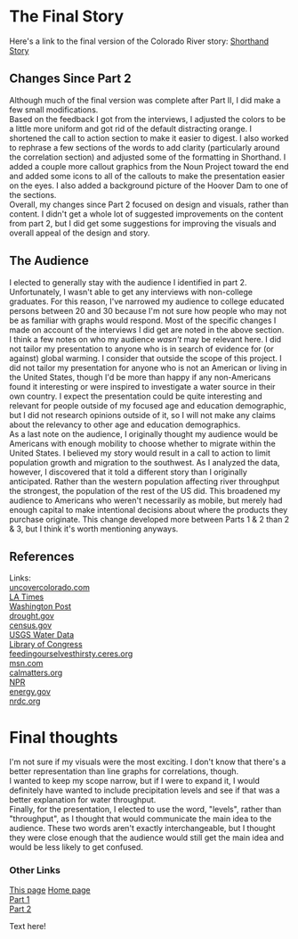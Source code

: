 # The Final Story
Here's a link to the final version of the Colorado River story: [Shorthand Story](https://carnegiemellon.shorthandstories.com/colorado-river-levels-and-population-growth-draft1/index.html)   

## Changes Since Part 2
Although much of the final version was complete after Part II, I did make a few small modifications.   
Based on the feedback I got from the interviews, I adjusted the colors to be a little more uniform and got rid of the default distracting orange. I shortened the call to action section to make it easier to digest. I also worked to rephrase a few sections of the words to add clarity (particularly around the correlation section) and adjusted some of the formatting in Shorthand. I added a couple more callout graphics from the Noun Project toward the end and added some icons to all of the callouts to make the presentation easier on the eyes. I also added a background picture of the Hoover Dam to one of the sections.   
Overall, my changes since Part 2 focused on design and visuals, rather than content. I didn't get a whole lot of suggested improvements on the content from part 2, but I did get some suggestions for improving the visuals and overall appeal of the design and story.

## The Audience
I elected to generally stay with the audience I identified in part 2. Unfortunately, I wasn't able to get any interviews with non-college graduates. For this reason, I've narrowed my audience to college educated persons between 20 and 30 because I'm not sure how people who may not be as familiar with graphs would respond. Most of the specific changes I made on account of the interviews I did get are noted in the above section.   
I think a few notes on who my audience *wasn't* may be relevant here. I did not tailor my presentation to anyone who is in search of evidence for (or against) global warming. I consider that outside the scope of this project. I did not tailor my presentation for anyone who is not an American or living in the United States, though I'd be more than happy if any non-Americans found it interesting or were inspired to investigate a water source in their own country. I expect the presentation could be quite interesting and relevant for people outside of my focused age and education demographic, but I did not research opinions outside of it, so I will not make any claims about the relevancy to other age and education demographics.   
As a last note on the audience, I originally thought my audience would be Americans with enough mobility to choose whether to migrate within the United States. I believed my story would result in a call to action to limit population growth and migration to the southwest. As I analyzed the data, however, I discovered that it told a different story than I originally anticipated. Rather than the western population affecting river throughput the strongest, the population of the rest of the US did. This broadened my audience to Americans who weren't necessarily as mobile, but merely had enough capital to make intentional decisions about where the products they purchase originate. This change developed more between Parts 1 & 2 than 2 & 3, but I think it's worth mentioning anyways.   

## References
Links:   
[uncovercolorado.com](https://www.uncovercolorado.com/activities/colorado-river/)   
[LA Times](https://www.latimes.com/environment/story/2023-01-31/colorado-river-in-crisis-the-rivers-end)   
[Washington Post](https://www.washingtonpost.com/climate-environment/2023/02/05/colorado-river-drought-explained/)   
[drought.gov](https://www.drought.gov/what-is-drought/historical-drought#:~:text=The%20three%20longest%20drought%20episodes,early%2021st-century%20drought)   
[census.gov](https://www.census.gov/data/tables/time-series/dec/popchange-data-text.html)   
[USGS Water Data](https://waterdata.usgs.gov/nwis/annual?referred_module=sw&search_site_no=09402500&format=sites_selection_links)   
[Library of Congress](https://www.loc.gov/item/2008676799/)   
[feedingourselvesthirsty.ceres.org](https://feedingourselvesthirsty.ceres.org/regional-analysis/colorado-river)   
[msn.com](https://www.msn.com/en-us/news/us/arizona-moves-to-end-saudi-farms-controversial-groundwater-deals-to-grow-export-alfalfa/ar-AA1hBtrB#image=1)   
[calmatters.org](https://calmatters.org/environment/2022/08/colorado-river-water-california/)   
[NPR](https://www.npr.org/2022/10/04/1126240060/meet-the-california-farmers-awash-in-colorado-river-water-even-in-a-drought)   
[energy.gov](https://www.energy.gov/femp/rainwater-harvesting-regulations-map)    
[nrdc.org](https://www.nrdc.org/resources/feedlot-operations-why-it-matters)   

# Final thoughts
I'm not sure if my visuals were the most exciting. I don't know that there's a better representation than line graphs for correlations, though.   
I wanted to keep my scope narrow, but if I were to expand it, I would definitely have wanted to include precipitation levels and see if that was a better explanation for water throughput.    
Finally, for the presentation, I elected to use the word, "levels", rather than "throughput", as I thought that would communicate the main idea to the audience. These two words aren't exactly interchangeable, but I thought they were close enough that the audience would still get the main idea and would be less likely to get confused.

### Other Links
[This page](https://abiabrown.github.io/TSWD/Final_Project_Pt3)
[Home page](https://abiabrown.github.io/TSWD/)   
[Part 1](https://abiabrown.github.io/TSWD//Final_Project_Pt1)   
[Part 2](https://abiabrown.github.io/TSWD/Final_Project_Pt2)

Text here!
